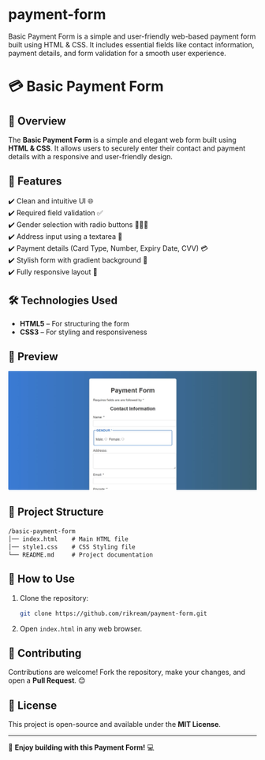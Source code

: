 # payment-form
Basic Payment Form is a simple and user-friendly web-based payment form built using HTML &amp; CSS. It includes essential fields like contact information, payment details, and form validation for a smooth user experience.

# 💳 Basic Payment Form

## 🌟 Overview
The **Basic Payment Form** is a simple and elegant web form built using **HTML & CSS**. It allows users to securely enter their contact and payment details with a responsive and user-friendly design.

## 🚀 Features
✔️ Clean and intuitive UI 🌐  
✔️ Required field validation ✅  
✔️ Gender selection with radio buttons 👨‍👩‍👦  
✔️ Address input using a textarea 🏡  
✔️ Payment details (Card Type, Number, Expiry Date, CVV) 💳  
✔️ Stylish form with gradient background 🎨  
✔️ Fully responsive layout 📱  

## 🛠️ Technologies Used
- **HTML5** – For structuring the form
- **CSS3** – For styling and responsiveness

## 📸 Preview
![Payment Form Preview](screenshot.jpg)


## 📂 Project Structure
```
/basic-payment-form
│── index.html    # Main HTML file
│── style1.css    # CSS Styling file
└── README.md     # Project documentation
```

## 🔧 How to Use
1. Clone the repository:
   ```sh
   git clone https://github.com/rikream/payment-form.git
   ```
2. Open `index.html` in any web browser.

## 🤝 Contributing
Contributions are welcome! Fork the repository, make your changes, and open a **Pull Request**. 😊

## 📜 License
This project is open-source and available under the **MIT License**.

---
🌟 **Enjoy building with this Payment Form!** 💻

